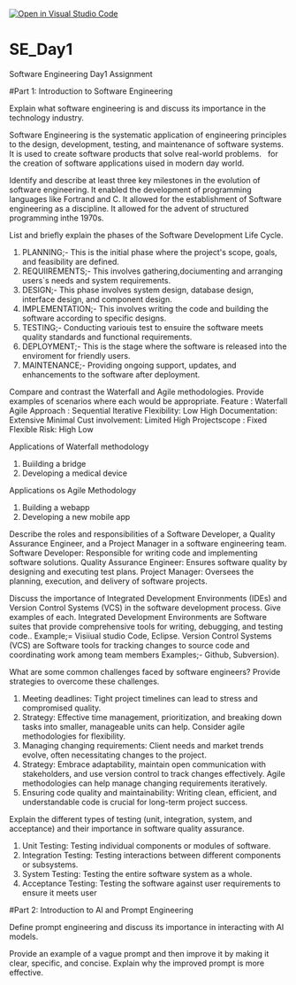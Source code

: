[![Open in Visual Studio Code](https://classroom.github.com/assets/open-in-vscode-2e0aaae1b6195c2367325f4f02e2d04e9abb55f0b24a779b69b11b9e10269abc.svg)](https://classroom.github.com/online_ide?assignment_repo_id=15567592&assignment_repo_type=AssignmentRepo)
# SE_Day1
Software Engineering Day1 Assignment

#Part 1: Introduction to Software Engineering

Explain what software engineering is and discuss its importance in the technology industry.

Software Engineering is the systematic application of engineering principles to the design, development, testing, and maintenance of software systems.
 It is used to create software products that solve real-world problems.  
 for the creation of software applications uised in modern day world.


Identify and describe at least three key milestones in the evolution of software engineering.
It enabled the development of programming languages like Fortrand and C.
It allowed for the establishment of Software engineering as a discipline.
It allowed for the advent of structured programming inthe 1970s.



List and briefly explain the phases of the Software Development Life Cycle.
1) PLANNING;- This is the initial phase where the project's scope, goals, and feasibility are defined.
2) REQUIIREMENTS;- This involves gathering,dociumenting and arranging users`s needs and system requirements.
3) DESIGN;- This phase involves system design, database design, interface design, and component design.
4) IMPLEMENTATION;- This involves writing the code and building the software according to specific designs.
5) TESTING;- Conducting variouis test to ensuire the software meets quality standards and functional requirements.
6) DEPLOYMENT;- This is the stage where the software is released into the enviroment for friendly users.
7) MAINTENANCE;- Providing ongoing support, updates, and enhancements to the software after deployment.


Compare and contrast the Waterfall and Agile methodologies. Provide examples of scenarios where each would be appropriate.
Feature :  	Waterfall   	Agile
Approach :	 Sequential 	Iterative
Flexibility:  Low	       High
Documentation:  Extensive	  Minimal
Cust involvement: Limited    High
Projectscope :  	Fixed	        Flexible
Risk:             High               Low

Applications of Waterfall methodology
1) Buiilding a bridge
2)  Developing a medical device

Applications os Agile Methodology
1) Building a webapp
2) Developing a new mobile app








Describe the roles and responsibilities of a Software Developer, a Quality Assurance Engineer, and a Project Manager in a software engineering team.
Software Developer: Responsible for writing code and implementing software solutions.
Quality Assurance Engineer: Ensures software quality by designing and executing test plans.
Project Manager: Oversees the planning, execution, and delivery of software projects.


Discuss the importance of Integrated Development Environments (IDEs) and Version Control Systems (VCS) in the software development process. Give examples of each.
 Integrated Development Environments are Software suites that provide comprehensive tools for writing, debugging, and testing code.. Example;= Visiiual studio Code, Eclipse.
 Version Control Systems (VCS) are Software tools for tracking changes to source code and coordinating work among team members Examples;- Github, Subversion).


What are some common challenges faced by software engineers? Provide strategies to overcome these challenges.
1) Meeting deadlines: Tight project timelines can lead to stress and compromised quality.
2) Strategy: Effective time management, prioritization, and breaking down tasks into smaller, manageable units can help. Consider agile methodologies for flexibility.
3) Managing changing requirements: Client needs and market trends evolve, often necessitating changes to the project.
4) Strategy: Embrace adaptability, maintain open communication with stakeholders, and use version control to track changes effectively. Agile methodologies can help manage changing requirements iteratively.
5) Ensuring code quality and maintainability: Writing clean, efficient, and understandable code is crucial for long-term project success.






Explain the different types of testing (unit, integration, system, and acceptance) and their importance in software quality assurance.
1) Unit Testing: Testing individual components or modules of software.
 2)  Integration Testing: Testing interactions between different components or subsystems.
 3)  System Testing: Testing the entire software system as a whole.
4) Acceptance Testing: Testing the software against user requirements to ensure it meets user


#Part 2: Introduction to AI and Prompt Engineering


Define prompt engineering and discuss its importance in interacting with AI models.


Provide an example of a vague prompt and then improve it by making it clear, specific, and concise. Explain why the improved prompt is more effective.
